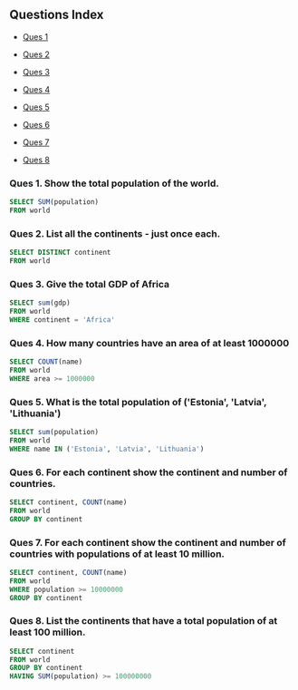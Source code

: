 ## Questions Index

* [Ques 1](#ques-1-show-the-total-population-of-the-world)

* [Ques 2](#ques-2-list-all-the-continents---just-once-each)

* [Ques 3](#ques-3-give-the-total-gdp-of-africa)

* [Ques 4](#ques-4-how-many-countries-have-an-area-of-at-least-1000000)

* [Ques 5](#ques-5-what-is-the-total-population-of-estonia-latvia-lithuania)

* [Ques 6](#ques-6-for-each-continent-show-the-continent-and-number-of-countries)

* [Ques 7](#ques-7-for-each-continent-show-the-continent-and-number-of-countries-with-populations-of-at-least-10-million)

* [Ques 8](#ques-8-list-the-continents-that-have-a-total-population-of-at-least-100-million)


### Ques 1. Show the total population of the world.

```sql
SELECT SUM(population)
FROM world
```

### Ques 2. List all the continents - just once each.

```sql
SELECT DISTINCT continent
FROM world
```

### Ques 3. Give the total GDP of Africa

```sql
SELECT sum(gdp)
FROM world
WHERE continent = 'Africa'
```

### Ques 4. How many countries have an area of at least 1000000

```sql
SELECT COUNT(name)
FROM world
WHERE area >= 1000000
```

### Ques 5. What is the total population of ('Estonia', 'Latvia', 'Lithuania')

```sql
SELECT sum(population)
FROM world
WHERE name IN ('Estonia', 'Latvia', 'Lithuania')
```

### Ques 6. For each continent show the continent and number of countries.

```sql
SELECT continent, COUNT(name)
FROM world
GROUP BY continent
```

### Ques 7. For each continent show the continent and number of countries with populations of at least 10 million.

```sql
SELECT continent, COUNT(name)
FROM world
WHERE population >= 10000000
GROUP BY continent
```

### Ques 8. List the continents that have a total population of at least 100 million.

```sql
SELECT continent
FROM world
GROUP BY continent
HAVING SUM(population) >= 100000000
```
